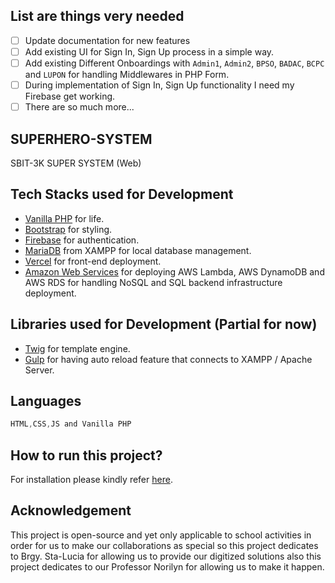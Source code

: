## List are things very needed

- [ ] Update documentation for new features
- [ ] Add existing UI for Sign In, Sign Up process in a simple way.
- [ ] Add existing Different Onboardings with `Admin1`, `Admin2`, `BPSO`, `BADAC`, `BCPC` and `LUPON` for handling Middlewares in PHP Form.
- [ ] During implementation of Sign In, Sign Up functionality I need my Firebase get working.
- [ ] There are so much more...

## SUPERHERO-SYSTEM
SBIT-3K SUPER SYSTEM (Web)

## Tech Stacks used for Development

- [Vanilla PHP](https://www.apachefriends.org/) for life.
- [Bootstrap](https://getbootstrap.com/docs/5.3/getting-started/introduction/) for styling.
- [Firebase](https://firebase.google.com/docs/auth/web/start) for authentication.
- [MariaDB](https://mariadb.org/) from XAMPP for local database management.
- [Vercel](https://github.com/vercel/examples/tree/main/solutions/node-hello-world) for front-end deployment.
- [Amazon Web Services](https://aws.amazon.com/console/) for deploying AWS Lambda, AWS DynamoDB and AWS RDS for handling NoSQL and SQL backend infrastructure deployment.

## Libraries used for Development (Partial for now)

- [Twig](https://twig.symfony.com/) for template engine.
- [Gulp](https://gulpjs.com/docs/en/getting-started/quick-start) for having auto reload feature that connects to XAMPP / Apache Server.

## Languages

```powershell
HTML,CSS,JS and Vanilla PHP
```

## How to run this project?
For installation please kindly refer [here](SETUP.md).

## Acknowledgement
This project is open-source and yet only applicable to school activities in order for us to make our collaborations as special so this project dedicates to Brgy. Sta-Lucia for allowing us to provide our digitized solutions also this project dedicates to our Professor Norilyn for allowing us to make it happen.